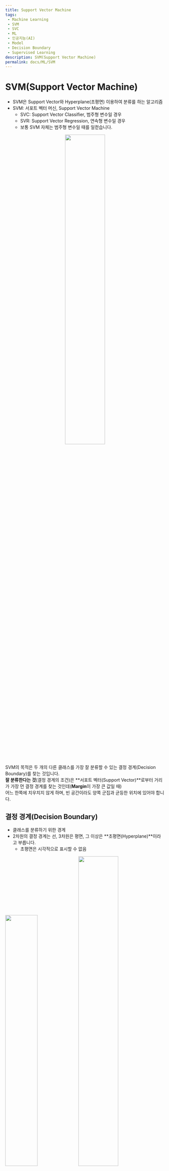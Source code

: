 ```yaml
---
title: Support Vector Machine
tags: 
 - Machine Learning
 - SVM
 - SVC
 - ML
 - 인공지능(AI)
 - Model
 - Decision Boundary
 - Supervised Learning
description: SVM(Support Vector Machine)
permalink: docs/ML/SVM
---
```


# SVM(Support Vector Machine)
- SVM은 Support Vector와 Hyperplane(초평면) 이용하여 분류를 하는 알고리즘
- SVM: 서포트 벡터 머신, Support Vector Machine
    - SVC: Support Vector Classifier, 범주형 변수일 경우
    - SVR: Support Vector Regression, 연속형 변수일 경우
    - 보통 SVM 자체는 범주형 변수일 때를 일컫습니다.

<center><img src='https://encrypted-tbn0.gstatic.com/images?q=tbn:ANd9GcSOpA-9pXmR7jRJCd_PJ9H8p7L8BD3CgPzDklXD2e0E5_Du9ZTp4mPPLXwuSj7HySpGfd4&usqp=CAU' width="50%"></center><br>


SVM의 목적은 두 개의 다른 클래스를 가장 잘 분류할 수 있는 결정 경계(Decision Boundary)를 찾는 것입니다.<br>
**잘 분류한다는 것**(결정 경계의 조건)은 **서포트 벡터(Support Vector)**로부터 거리가 가장 먼 결정 경계를 찾는 것인데(**Margin**이 가장 큰 값일 때)<br>어느 한쪽에 치우치지 않게 하며, 빈 공간이라도 양쪽 군집과 균등한 위치에 있어야 합니다. 

## 결정 경계(Decision Boundary)

- 클래스를 분류하기 위한 경계
- 2차원의 결정 경계는 선, 3차원은 평면, 그 이상은 **초평면(Hyperplane)**이라고 부릅니다.
    - 초평면은 시각적으로 표시할 수 없음

<img src = 'https://i0.wp.com/hleecaster.com/wp-content/uploads/2020/01/svm01.png?fit=1024%2C806' width="45%">
<img src = 'https://i0.wp.com/hleecaster.com/wp-content/uploads/2020/01/svm02.png?fit=1024%2C852' width="50%">

## 마진(Margin)

- 마진(margin): 결정 경계와 서포트 벡터 사이의 거리
- 서포트 벡터는 결정 경계와 가장 가까이 있는 데이터 Vector들을 의미합니다.

<center><img src="https://img1.daumcdn.net/thumb/R1280x0/?scode=mtistory2&fname=https%3A%2F%2Fblog.kakaocdn.net%2Fdn%2FJyfbT%2FbtqEqtpxbch%2FflfwGbM7mgv1kP1kkn4nQK%2Fimg.png" width = "40%"></center><br>


SVM은 데이터들을 올바르게 분리하면서 마진의 크기를 최대화해야 하기 때문에, 이상치(Outlier)들을 잘 다루는게 중요합니다.<br> 여기서 **하드 마진(Hard margin)**과 **소프트 마진(Soft margin)**이라는 개념이 나옵니다.

- 하드 마진
    - 결정 경계와 서포트 벡터의 거리가 좁은 마진
    - 과적합(Overfitting)을 야기할 수 있음

- 소프트 마진: 
    - 결정 경계와 서포트 벡터의 거리가 넓은 마진
    - 과소적합(Underfitting)을 야기할 수 있음 

<center><img src='https://hyunkyung12.github.io/files/soft%20margin%20SVM.PNG' width="80%"></center>

**하드마진 VS 소프트마진**
<br>
데이터 세트가 선형으로 분리 될 때 소프트 마진 SVM이 더 좋아질 것으로 기대합니다. 그 이유는 하드 마진 SVM에서 단일 이상치가 경계를 결정할 수 있기 때문에 분류자가 데이터의 노이즈에 지나치게 민감하게 만듭니다.

- 하드 마진을 할 경우 빨간색 이상치가 경계를 결정하며 과적합을 일으키는 경우
<center><img src='https://user-images.githubusercontent.com/76420201/156518004-3931f475-9457-4c2a-baed-bff822789e79.png' width="25%"></center>

## 커널(Kernel)

선형으로 분리할 수 있는 경우와 그렇지 않은 경우가 있는데 지금까지는 선형으로 분리할 수 있는 경우의 예시만 보여드렸습니다.<br> 
선형으로 분리할 수 없는경우에는 비선형 SVM을 써야하는데 어떻게 구축할 수 있을지가 핵심이고 
<br>관측 데이터들을 더 높은 차원의 데이터로 변환시켜서 분류해 보자는 아이디어가 제시되었습니다.

- 커널 기법은 데이터를 더 높은 차원으로 이동시켜 데이터를 분류하는 방법
- 커널 종류: 선형, 다항식, 가우시안, 시그모이드(Sigmoid)

### 1. 다항식(Polynomial)

- `(x,y)`처럼 2차원의 좌표를 3차원의 좌표로 변환
- 더 높은 차원으로 변형하여 초평면 결정 경계를 얻을 수 있음

<center><img src="https://user-images.githubusercontent.com/76420201/156521828-38e85f49-d536-4aa0-9854-e2d350e70326.png" width="50%"></center>

<center><img src="https://www.sallys.space/image/svm/2.png" width="60%"></center>

### 2. 가우시안 커널(RBF: Radial Bias Function, Gaussian kernel)

- 성능이 우수하여 가장 많이 쓰이는 기법
- 2차원의 좌표를 무한한 차원의 좌표로 변환
- gamma: SVM 가우시안 커널의 파라미터
    - 값이 클수록 유연 -> 오버피팅 위험
    - 값이 작을수록 뻣뻣 -> 언더피팅 위험

<center><img src="https://datascienceschool.net/_images/13.03%20%EC%BB%A4%EB%84%90%20%EC%84%9C%ED%8F%AC%ED%8A%B8%20%EB%B2%A1%ED%84%B0%20%EB%A8%B8%EC%8B%A0_39_0.png" width = "60%"></center>



## 정리

- SVM은 서포트 벡터(Support Vector)로부터 Margin이 가장 큰 결정 경계(Decision Boundary)를 찾아 두 클래스를 분류하는 알고리즘
- 고차원 데이터의 분류문제의 좋은 성능을 보임
- 범주형 데이터, 수치형 데이터의 분류 문제에 사용 가능
- 예측이 어떻게 결정되었는지 이해하기 어렵고 모델을 분석하기도 어려움

## REFERENCE
[https://hleecaster.com/ml-svm-concept/](https://hleecaster.com/ml-svm-concept/)

[https://techblog-history-younghunjo1.tistory.com/78](https://techblog-history-younghunjo1.tistory.com/78)

[김성범 [핵심 머신러닝]SVM모델](https://youtu.be/qFg8cDnqYCI)